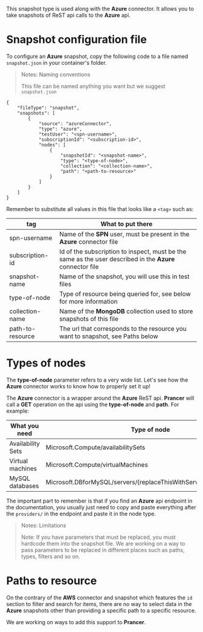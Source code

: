 This snapshot type is used along with the **Azure** connector. It allows you to take snapshots of ReST api calls to the **Azure** api.

# Snapshot configuration file

To configure an **Azure** snapshot, copy the following code to a file named `snapshot.json` in your container's folder.

> <NoteTitle>Notes: Naming conventions</NoteTitle>
>
> This file can be named anything you want but we suggest `snapshot.json`

    {
        "fileType": "snapshot",
        "snapshots": [
            {
                "source": "azureConnector",
                "type": "azure",
                "testUser": "<spn-username>",
                "subscriptionId": "<subscription-id>",
                "nodes": [
                    {
                        "snapshotId": "<snapshot-name>",
                        "type": "<type-of-node>",
                        "collection": "<collection-name>",
                        "path": "<path-to-resource>"
                    }
                ]
            }
        ]
    }

Remember to substitute all values in this file that looks like a `<tag>` such as:

| tag | What to put there |
|-----|-------------------|
| spn-username | Name of the **SPN** user, must be present in the **Azure** connector file |
| subscription-id | Id of the subscription to inspect, must be the same as the user described in the **Azure** connector file |
| snapshot-name | Name of the snapshot, you will use this in test files |
| type-of-node | Type of resource being queried for, see below for more information |
| collection-name | Name of the **MongoDB** collection used to store snapshots of this file |
| path-to-resource | The url that corresponds to the resource you want to snapshot, see Paths below |

# Types of nodes

The **type-of-node** parameter refers to a very wide list. Let's see how the **Azure** connector works to know how to properly set it up!

The **Azure** connector is a wrapper around the **Azure** ReST api. **Prancer** will call a **GET** operation on the api using the **type-of-node** and **path**. For example:

| What you need | Type of node |
|---------------|--------------|
| Availability Sets | Microsoft.Compute/availabilitySets | 
| Virtual machines | Microsoft.Compute/virtualMachines |
| MySQL databases | Microsoft.DBforMySQL/servers/{replaceThisWithServerName}/databases |

The important part to remember is that if you find an **Azure** api endpoint in the documentation, you usually just need to copy and paste everything after the `providers/` in the endpoint and paste it in the node type.

> <NoteTitle>Notes: Limitations</NoteTitle>
>
> Note: If you have parameters that must be replaced, you must hardcode them into the snapshot file. We are working on a way to pass parameters to be replaced in different places such as paths, types, filters and so on.

# Paths to resource

On the contrary of the **AWS** connector and snapshot which features the `id` section to filter and search for items, there are no way to select data in the **Azure** snapshots other than providing a specific path to a specific resource.

We are working on ways to add this support to **Prancer**.